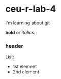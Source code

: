 # ceu-r-lab-4
I'm learning about git

**bold** or *italics* 

### header 

List: 

* 1st element
* 2nd element 

